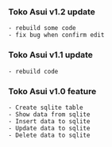 ### Toko Asui v1.2 update
    - rebuild some code
    - fix bug when confirm edit

### Toko Asui v1.1 update
    - rebuild code

### Toko Asui v1.0 feature
    - Create sqlite table
    - Show data from sqlite
    - Insert data to sqlite
    - Update data to sqlite
    - Delete data to sqlite
